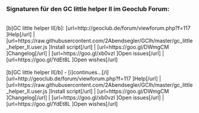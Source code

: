 ### Signaturen für den GC little helper II im Geoclub Forum:<br>
<br>
[b]GC little helper II[/b]: [url=http://geoclub.de/forum/viewforum.php?f=117 ]Help[/url] | [url=https://raw.githubusercontent.com/2Abendsegler/GClh/master/gc_little_helper_II.user.js ]Install script[/url] | [url=https://goo.gl/DWmgCM ]Changelog[/url] | [url=https://goo.gl/xb0vzI ]Open issues[/url] | [url=https://goo.gl/YdEt8L ]Open wishes[/url]
<br>
<br>
[b]GC little helper II[/b] - [i]continues...[/i]  
[url=http://geoclub.de/forum/viewforum.php?f=117 ]Help[/url] | [url=https://raw.githubusercontent.com/2Abendsegler/GClh/master/gc_little_helper_II.user.js ]Install script[/url] | [url=https://goo.gl/DWmgCM ]Changelog[/url] | [url=https://goo.gl/xb0vzI ]Open issues[/url] | [url=https://goo.gl/YdEt8L ]Open wishes[/url]
